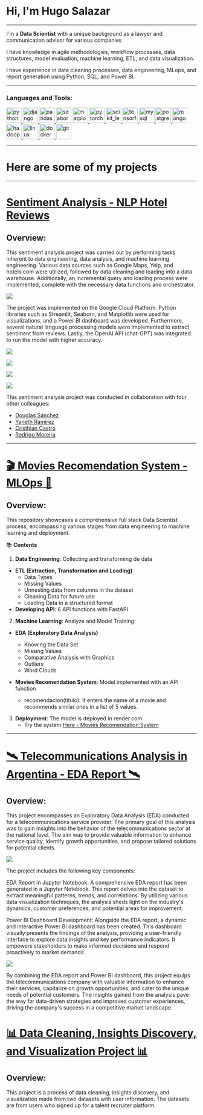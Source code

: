 # Hi, I'm Hugo Salazar 
---
 I'm a **Data Scientist** with a unique background as a lawyer and communication advisor for various companies

I have knowledge in agile methodologies, workflow processes, data structures, model evaluation, machine learning, ETL, and data visualization. 

I have experience in data cleaning processes, data engineering, MLops, and report generation using Python, SQL, and Power BI.

---
<h3 align="left">Languages and Tools:</h3>
<p align="left"><a href="https://www.python.org" target="_blank" rel="noreferrer"> <img src="https://raw.githubusercontent.com/devicons/devicon/master/icons/python/python-original.svg" alt="python" width="40" height="40"/> </a> <a href="https://www.djangoproject.com/" target="_blank" rel="noreferrer"> <img src="https://cdn.worldvectorlogo.com/logos/django.svg" alt="django" width="40" height="40"/> </a>   <a href="https://pandas.pydata.org/" target="_blank" rel="noreferrer"> <img src="https://raw.githubusercontent.com/devicons/devicon/2ae2a900d2f041da66e950e4d48052658d850630/icons/pandas/pandas-original.svg" alt="pandas" width="40" height="40"/></a><a href="https://seaborn.pydata.org/" target="_blank" rel="noreferrer"> <img src="https://seaborn.pydata.org/_images/logo-mark-lightbg.svg" alt="seaborn" width="40" height="40"/></a> <a href="https://matplotlib.org" target="_blank" rel="noreferrer"> <img src="https://matplotlib.org/_static/images/documentation.svg" alt="matplotlib" width="40" height="40"/> <a href="https://pytorch.org/" target="_blank" rel="noreferrer"> <img src="https://www.vectorlogo.zone/logos/pytorch/pytorch-icon.svg" alt="pytorch" width="40" height="40"/> </a> <a href="https://scikit-learn.org/" target="_blank" rel="noreferrer"> <img src="https://upload.wikimedia.org/wikipedia/commons/0/05/Scikit_learn_logo_small.svg" alt="scikit_learn" width="40" height="40"/> </a></a> <a href="https://www.tensorflow.org" target="_blank" rel="noreferrer"> <img src="https://www.vectorlogo.zone/logos/tensorflow/tensorflow-icon.svg" alt="tensorflow" width="40" height="40"/> </a>  <a href="https://www.mysql.com/" target="_blank" rel="noreferrer"> <img src="https://raw.githubusercontent.com/devicons/devicon/master/icons/mysql/mysql-original-wordmark.svg" alt="mysql" width="40" height="40"/> </a> <a href="https://www.postgresql.org" target="_blank" rel="noreferrer"> <img src="https://raw.githubusercontent.com/devicons/devicon/master/icons/postgresql/postgresql-original-wordmark.svg" alt="postgresql" width="40" height="40"/> </a><a href="https://www.mongodb.com/" target="_blank" rel="noreferrer"> <img src="https://raw.githubusercontent.com/devicons/devicon/master/icons/mongodb/mongodb-original-wordmark.svg" alt="mongodb" width="40" height="40"/> </a>   <a href="https://hadoop.apache.org/" target="_blank" rel="noreferrer"> <img src="https://www.vectorlogo.zone/logos/apache_hadoop/apache_hadoop-icon.svg" alt="hadoop" width="40" height="40"/> </a> <a href="https://www.linux.org/" target="_blank" rel="noreferrer"> <img src="https://raw.githubusercontent.com/devicons/devicon/master/icons/linux/linux-original.svg" alt="linux" width="40" height="40"/> </a></a><a href="https://www.docker.com/" target="_blank" rel="noreferrer"> <img src="https://raw.githubusercontent.com/devicons/devicon/master/icons/docker/docker-original-wordmark.svg" alt="docker" width="40" height="40"/><a href="https://git-scm.com/" target="_blank" rel="noreferrer"> <img src="https://www.vectorlogo.zone/logos/git-scm/git-scm-icon.svg" alt="git" width="40" height="40"/> </a> </a></p>

---

# Here are some of my projects 
----

# [Sentiment Analysis - NLP Hotel Reviews](https://github.com/cristhianc001/Analisis-Sentimientos-Hoteles/tree/main)

## Overview:

This sentiment analysis project was carried out by performing tasks inherent to data engineering, data analysis, and machine learning engineering. Various data sources such as Google Maps, Yelp, and hotels.com were utilized, followed by data cleaning and loading into a data warehouse. Additionally, an incremental query and loading process were implemented, complete with the necessary data functions and orchestrator.

![](https://github.com/cristhianc001/Analisis-Sentimientos-Hoteles/blob/main/img/flujo_de_datos.jpeg)

The project was implemented on the Google Cloud Platform. Python libraries such as Streamlit, Seaborn, and Matplotlib were used for visualizations, and a Power BI dashboard was developed. Furthermore, several natural language processing models were implemented to extract sentiment from reviews. Lastly, the OpenAI API (chat-GPT) was integrated to run the model with higher accuracy.

![](https://raw.githubusercontent.com/cristhianc001/Analisis-Sentimientos-Hoteles/main/img/wordcloud-yelp.png)

![](https://raw.githubusercontent.com/cristhianc001/Analisis-Sentimientos-Hoteles/main/img/final-rating-mes.png)

![](https://raw.githubusercontent.com/cristhianc001/Analisis-Sentimientos-Hoteles/main/img/dashboard-powerbi.png)

![](https://raw.githubusercontent.com/cristhianc001/Analisis-Sentimientos-Hoteles/main/img/streamlit2.png)


This sentiment analysis project was conducted in collaboration with four other colleagues:

- [Douglas Sánchez](https://www.linkedin.com/in/douglassanchezcasanova/)
- [Yaneth Ramírez](https://www.linkedin.com/in/yanethramirez/)
- [Cristhian Castro](https://www.linkedin.com/in/cristhiancastro/)
- [Rodrigo Moreira](https://www.linkedin.com/in/rcmoreg/)


---

# [🎬 Movies Recomendation System - MLOps 🍿](https://github.com/HugoSalazarS/movies)

## Overview:

This repository showcases a comprehensive full stack Data Scientist process, encompassing various stages from data engineering to machine learning and deployment. 

📚 **Contents**
1. **Data Engineering**: Collecting and transforming de data
- **ETL (Extraction, Transformation and Loading)**
    * Data Types
    * Missing Values
    * Unnesting data from columns in the dataset
    * Cleaning Data for future use
    * Loading Data in a structured format
- **Developing API**: 6 API functions with FastAPI 

2. **Machine Learning**: Analyze and Model Training
- **EDA (Exploratory Data Analysis)**
   - Knowing the Data Set
   - Missing Values
   - Comparative Analysis with Graphics
   - Outliers
   - Word Clouds

- **Movies Recomendation System**: Model implemented with an API function
    - recomendacion(titulo): It enters the name of a movie and recommends similar ones in a list of 5 values.

3. **Deployment**: The model is deployed in render.com
    - Try the system [Here - Movies Recomendation System](https://movies-c2m9.onrender.com)
---

# [🛰️ Telecommunications Analysis in Argentina - EDA Report 🛰️](https://github.com/HugoSalazarS/DataAnalysisInternetArgentina)

## Overview:

This project encompasses an Exploratory Data Analysis (EDA) conducted for a telecommunications service provider. The primary goal of this analysis was to gain insights into the behavior of the telecommunications sector at the national level. The aim was to provide valuable information to enhance service quality, identify growth opportunities, and propose tailored solutions for potential clients.

![](https://github.com/HugoSalazarS/DataAnalysisInternetArgentina/raw/main/images/compbandas.png)

The project includes the following key components:

EDA Report in Jupyter Notebook: A comprehensive EDA report has been generated in a Jupyter Notebook. This report delves into the dataset to extract meaningful patterns, trends, and correlations. By utilizing various data visualization techniques, the analysis sheds light on the industry's dynamics, customer preferences, and potential areas for improvement.

Power BI Dashboard Development: Alongside the EDA report, a dynamic and interactive Power BI dashboard has been created. This dashboard visually presents the findings of the analysis, providing a user-friendly interface to explore data insights and key performance indicators. It empowers stakeholders to make informed decisions and respond proactively to market demands.

![](https://github.com/HugoSalazarS/DataAnalysisInternetArgentina/blob/main/images/db.png)

By combining the EDA report and Power BI dashboard, this project equips the telecommunications company with valuable information to enhance their services, capitalize on growth opportunities, and cater to the unique needs of potential customers. The insights gained from the analysis pave the way for data-driven strategies and improved customer experiences, driving the company's success in a competitive market landscape.

# [📊 Data Cleaning, Insights Discovery, and Visualization Project 📊](https://github.com/HugoSalazarS/Data-Analysis/)

## Overview:

This project is a process of data cleaning, insights discovery, and visualization made from two datasets with user information. The datasets are from users who signed up for a talent recruiter platform.

